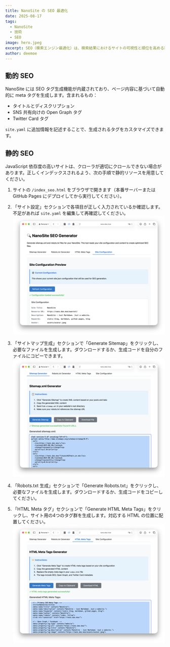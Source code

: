```yaml
---
title: NanoSite の SEO 最適化
date: 2025-08-17
tags:
  - NanoSite
  - 技術
  - SEO
image: hero.jpeg
excerpt: SEO（検索エンジン最適化）は、検索結果におけるサイトの可視性と順位を高める取り組みです。コンテンツ・画像・メタデータの最適化といったオンページ SEO のベストプラクティスに加え、被リンクの構築やプロモーションなどのオフページ SEO も含まれます。
author: deemoe
---
```


## 動的 SEO

NanoSite には SEO タグ生成機能が内蔵されており、ページ内容に基づいて自動的に meta タグを生成します。含まれるもの：

- タイトルとディスクリプション
- SNS 共有向けの Open Graph タグ
- Twitter Card タグ

`site.yaml` に追加情報を記述することで、生成されるタグをカスタマイズできます。

## 静的 SEO

JavaScript 依存度の高いサイトは、クローラが適切にクロールできない場合があります。正しくインデックスされるよう、次の手順で静的リソースを用意してください。

1) サイトの `/index_seo.html` をブラウザで開きます（本番サーバーまたは GitHub Pages にデプロイしてから実行してください）。

2) 「サイト設定」セクションで各項目が正しく入力されているか確認します。不足があれば `site.yaml` を編集して再確認してください。
![config_check](config_check.png)

3) 「サイトマップ生成」セクションで「Generate Sitemap」をクリックし、必要なファイルを生成します。ダウンロードするか、生成コードを自分のファイルにコピーできます。
![generate](generate.png)

4) 「Robots.txt 生成」セクションで「Generate Robots.txt」をクリックし、必要なファイルを生成します。ダウンロードするか、生成コードをコピーしてください。

5) 「HTML Meta タグ」セクションで「Generate HTML Meta Tags」をクリックし、サイト用の4つのタグ群を生成します。対応する HTML の位置に配置してください。
![html](html.png)
